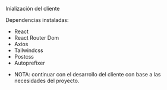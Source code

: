 Inialización del cliente

Dependencias instaladas:
  - React
  - React Router Dom
  - Axios
  - Tailwindcss
  - Postcss
  - Autoprefixer

* NOTA: continuar con el desarrollo del cliente con base a las necesidades del proyecto.